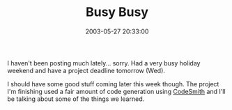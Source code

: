 ﻿---
layout: post
title: "Busy Busy"
comments: false
date: 2003-05-27 20:33:00
updated: 2004-05-03 20:33:00
categories:
 - Personal
 - Technology
subtext-id: c1255aed-28f9-429c-9d81-d0d5468c15a9
alias: /blog/Busy-Busy.aspx
---


I haven't been posting much lately... sorry. Had a very busy holiday weekend and have a project deadline tomorrow (Wed).

I should have some good stuff coming later this week though. The project I'm finishing used a fair amount of code generation using [CodeSmith](http://www.ericjsmith.net/codesmith/) and I'll be talking about some of the things we learned.
